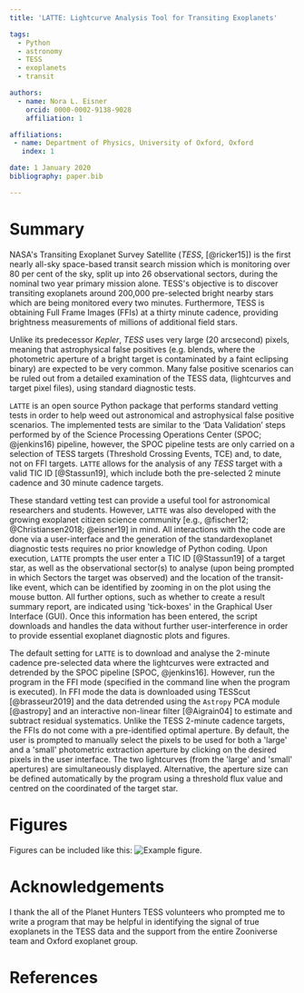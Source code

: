 ```yaml
---
title: 'LATTE: Lightcurve Analysis Tool for Transiting Exoplanets'

tags:
  - Python
  - astronomy
  - TESS
  - exoplanets
  - transit

authors:
  - name: Nora L. Eisner
    orcid: 0000-0002-9138-9028
    affiliation: 1

affiliations:
 - name: Department of Physics, University of Oxford, Oxford
   index: 1

date: 1 January 2020
bibliography: paper.bib

---
```


# Summary


NASA's Transiting Exoplanet Survey Satellite (*TESS*, [@ricker15]) is the first nearly all-sky space-based transit search mission which is monitoring over 80 per cent of the sky, split up into 26 observational sectors, during the nominal two year primary mission alone. TESS's objective is to discover transiting exoplanets around 200,000 pre-selected bright nearby stars which are being monitored every two minutes. Furthermore, TESS is obtaining Full Frame Images (FFIs) at a thirty minute cadence, providing brightness measurements of millions of additional field stars. 

Unlike its predecessor *Kepler*, *TESS* uses very large (20 arcsecond) pixels, meaning that astrophysical false positives (e.g. blends, where the photometric aperture of a bright target is contaminated by a faint eclipsing binary) are expected to be very common. Many false positive scenarios can be ruled out from a detailed examination of the TESS data, (lightcurves and target pixel files), using standard diagnostic tests. 

``LATTE`` is an open source Python package that performs standard vetting tests in order to help weed out astronomical and astrophysical false positive scenarios. The implemented tests are similar to the ‘Data Validation’ steps performed by of the Science Processing Operations Center (SPOC; @jenkins16) pipeline, however, the SPOC pipeline tests are only carried on a selection of TESS targets (Threshold Crossing Events, TCE) and, to date, not on FFI targets. ``LATTE`` allows for the analysis of any *TESS* target with a valid TIC ID [@Stassun19], which include both the pre-selected 2 minute cadence and 30 minute cadence targets.

These standard vetting test can provide a useful tool for astronomical researchers and students. However, ``LATTE`` was also developed with the growing exoplanet citizen science community [e.g., @fischer12; @Christiansen2018; @eisner19] in mind. All interactions with the code are done via a user-interface and the generation of the standardexoplanet  diagnostic tests requires no prior knowledge of Python coding. Upon execution, ``LATTE`` prompts the user enter a TIC ID [@Stassun19] of a target star, as well as the observational sector(s) to analyse (upon being prompted in which Sectors the target was observed) and the location of the transit-like event, which can be identified by zooming in on the plot using the mouse button. All further options, such as whether to create a result summary report, are indicated using 'tick-boxes' in the Graphical User Interface (GUI). Once this information has been entered, the script downloads and handles the data without further user-interference in order to provide essential exoplanet diagnostic plots and figures. 

The default setting for ``LATTE`` is to download and analyse the 2-minute cadence pre-selected data where the lightcurves were extracted and detrended by the SPOC pipeline [SPOC, @jenkins16]. However, run the program in the FFI mode (specified in the command line when the program is executed). In FFI mode the data is downloaded using TESScut [@brasseur2019] and the data detrended using the ``Astropy`` PCA module [@astropy] and an interactive non-linear filter [@Aigrain04] to estimate and subtract residual systematics. Unlike the TESS 2-minute cadence targets, the FFIs do not come with a pre-identified optimal aperture. By default, the user is prompted to manually select the pixels to be used for both a 'large' and a 'small' photometric extraction aperture by clicking on the desired pixels in the user interface. The two lightcurves (from the 'large' and 'small' apertures) are simultaneously displayed. Alternative, the aperture size can be defined automatically by the program using a threshold flux value and centred on the coordinated of the target star.



# Figures

Figures can be included like this: ![Example figure.](figure.png)

# Acknowledgements

I thank the all of the Planet Hunters TESS volunteers who prompted me to write a program that may be helpful in identifying the signal of true exoplanets in the TESS data and the support from the entire Zooniverse team and Oxford exoplanet group.

# References



